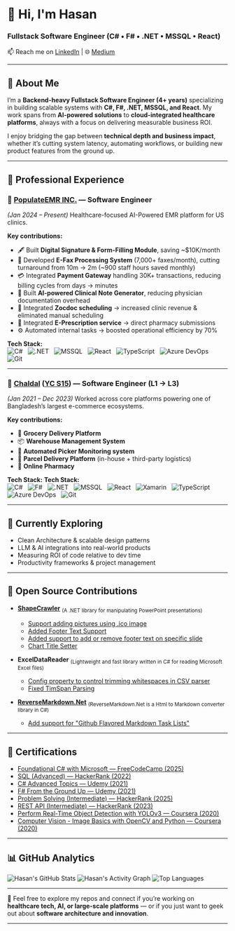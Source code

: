 # 👋 Hi, I'm Hasan

### Fullstack Software Engineer (C# • F# • .NET • MSSQL • React)

📫 Reach me on [LinkedIn](https://www.linkedin.com/in/hasan-75) | 🌐 [Medium](http://doodlesofhasan.com)


---

## 🚀 About Me

I’m a **Backend-heavy Fullstack Software Engineer (4+ years)** specializing in building scalable systems with **C#, F#, .NET, MSSQL, and React**.
My work spans from **AI-powered solutions** to **cloud-integrated healthcare platforms**, always with a focus on delivering measurable business ROI.

I enjoy bridging the gap between **technical depth and business impact**, whether it’s cutting system latency, automating workflows, or building new product features from the ground up.

---

## 💼 Professional Experience

### 🏢 **[PopulateEMR INC.](https://populateemr.com/)** — Software Engineer

*(Jan 2024 – Present)*
Healthcare-focused AI-Powered EMR platform for US clinics.

**Key contributions:**
* 🖋 Built **Digital Signature & Form-Filling Module**, saving \~\$10K/month
* 📠 Developed **E-Fax Processing System** (7,000+ faxes/month), cutting turnaround from 10m → 2m (\~900 staff hours saved monthly)
* 💳 Integrated **Payment Gateway** handling 30K+ transactions, reducing billing cycles from days → minutes
* 🤖 Built **AI-powered Clinical Note Generator**, reducing physician documentation overhead
* 📅 Integrated **Zocdoc scheduling** → increased clinic revenue & eliminated manual scheduling
* 💊 Integrated **E-Prescription service** → direct pharmacy submissions
* ⚙ Automated internal tasks → boosted operational efficiency by 70%

**Tech Stack:**  
![C#](https://img.shields.io/badge/C%23-239120?style=flat-square&logo=c-sharp&logoColor=white) &nbsp;
![.NET](https://img.shields.io/badge/.NET-512BD4?style=flat-square&logo=dotnet&logoColor=white) &nbsp;
![MSSQL](https://img.shields.io/badge/MSSQL-CC2927?style=flat-square&logo=microsoft-sql-server&logoColor=white) &nbsp;
![React](https://img.shields.io/badge/React-20232A?style=flat-square&logo=react&logoColor=61DAFB) &nbsp;
![TypeScript](https://img.shields.io/badge/TypeScript-3178C6?style=flat-square&logo=typescript&logoColor=white) &nbsp;
![Azure DevOps](https://img.shields.io/badge/Azure_DevOps-0078D7?style=flat-square&logo=azuredevops&logoColor=white) &nbsp;
![Git](https://img.shields.io/badge/Git-F05032?style=flat-square&logo=git&logoColor=white)


---

### 🏢 **[Chaldal](https://chaldal.tech/) ([YC S15](https://www.ycdb.co/company/chaldal))** — Software Engineer (L1 → L3)

*(Jan 2021 – Dec 2023)*
Worked across core platforms powering one of Bangladesh’s largest e-commerce ecosystems.

**Key contributions:**
* 🛒 **Grocery Delivery Platform**
* 📦 **Warehouse Management System**
* 🧺 **Automated Picker Monitoring system**
* 🚚 **Parcel Delivery Platform** (in-house + third-party logistics)
* 💊 **Online Pharmacy**

**Tech Stack:**
**Tech Stack:**  
![C#](https://img.shields.io/badge/C%23-239120?style=flat-square&logo=c-sharp&logoColor=white) &nbsp;
![F#](https://img.shields.io/badge/F%23-378BBA?style=flat-square&logo=fsharp&logoColor=white) &nbsp;
![.NET](https://img.shields.io/badge/.NET-512BD4?style=flat-square&logo=dotnet&logoColor=white) &nbsp;
![MSSQL](https://img.shields.io/badge/MSSQL-CC2927?style=flat-square&logo=microsoft-sql-server&logoColor=white) &nbsp;
![React](https://img.shields.io/badge/React-20232A?style=flat-square&logo=react&logoColor=61DAFB) &nbsp;
![Xamarin](https://img.shields.io/badge/Xamarin-3498DB?style=flat-square&logo=xamarin&logoColor=white) &nbsp;
![TypeScript](https://img.shields.io/badge/TypeScript-3178C6?style=flat-square&logo=typescript&logoColor=white) &nbsp;
![Azure DevOps](https://img.shields.io/badge/Azure_DevOps-0078D7?style=flat-square&logo=azuredevops&logoColor=white) &nbsp;
![Git](https://img.shields.io/badge/Git-F05032?style=flat-square&logo=git&logoColor=white)


---

## 🌱 Currently Exploring

* Clean Architecture & scalable design patterns
* LLM & AI integrations into real-world products
* Measuring ROI of code relative to dev time
* Productivity frameworks & project management

---

## 🔧 Open Source Contributions
* **[ShapeCrawler](https://github.com/ShapeCrawler/ShapeCrawler)** <sub>(A .NET library for manipulating PowerPoint presentations)</sub>
  - [Support adding pictures using .ico image](https://github.com/ShapeCrawler/ShapeCrawler/pull/1117)
  - [Added Footer Text Support](https://github.com/ShapeCrawler/ShapeCrawler/pull/1118)
  - [Added support to add or remove footer text on specific slide](https://github.com/ShapeCrawler/ShapeCrawler/pull/1120)
  - [Chart Title Setter](https://github.com/ShapeCrawler/ShapeCrawler/pull/1122)

* **ExcelDataReader** <sub>(Lightweight and fast library written in C# for reading Microsoft Excel files)</sub>
  - [Config property to control trimming whitespaces in CSV parser](https://github.com/ExcelDataReader/ExcelDataReader/pull/696)
  - [Fixed TimSpan Parsing](https://github.com/ExcelDataReader/ExcelDataReader/pull/697)

* **[ReverseMarkdown.Net](https://github.com/mysticmind/reversemarkdown-net)** <sub>(ReverseMarkdown.Net is a Html to Markdown converter library in C#)</sub>
  - [Add support for "Github Flavored Markdown Task Lists"](https://github.com/mysticmind/reversemarkdown-net/pull/405)
---

## 📜 Certifications

- [Foundational C# with Microsoft — FreeCodeCamp (2025)](https://www.freecodecamp.org/certification/hasan-75/foundational-c-sharp-with-microsoft)  
- [SQL (Advanced) — HackerRank (2022)](https://www.hackerrank.com/certificates/iframe/021c20e075e5)  
- [C# Advanced Topics — Udemy (2021)](https://ude.my/UC-4ca12967-8ef8-44b7-8094-0cd9ff7dc19d)  
- [F# From the Ground Up — Udemy (2021)](https://www.ude.my/UC-05d9f2ba-4796-4d4f-8be0-0e3236a25158/)  
- [Problem Solving (Intermediate) — HackerRank (2025)](https://www.hackerrank.com/certificates/e13280fe9c8c)
- [REST API (Intermediate) — HackerRank (2023)](https://www.hackerrank.com/certificates/200c92f5b713)  
- [Perform Real-Time Object Detection with YOLOv3 — Coursera (2020)](https://www.coursera.org/account/accomplishments/certificate/UHE8ZP9TLKTE)  
- [Computer Vision - Image Basics with OpenCV and Python — Coursera (2020)](https://www.coursera.org/account/accomplishments/certificate/U3GL3QKS6DDD)  


---

## 📊 GitHub Analytics
![Hasan's GitHub Stats](https://github-readme-stats-nine-eta-oemo7qcowl.vercel.app/api?username=hasan-75&include_all_commits=true&show_icons=true&theme=radical)
![Hasan's Activity Graph](https://github-readme-activity-graph.vercel.app/graph?username=Hasan-75\&theme=github-dark)
![Top Languages](https://github-readme-stats-nine-eta-oemo7qcowl.vercel.app/api/top-langs/?username=Hasan-75\&layout=compact\&theme=vision-friendly-dark&count_private=true)

---

💬 Feel free to explore my repos and connect if you’re working on **healthcare tech, AI, or large-scale platforms** — or if you just want to geek out about **software architecture and innovation**.

---
